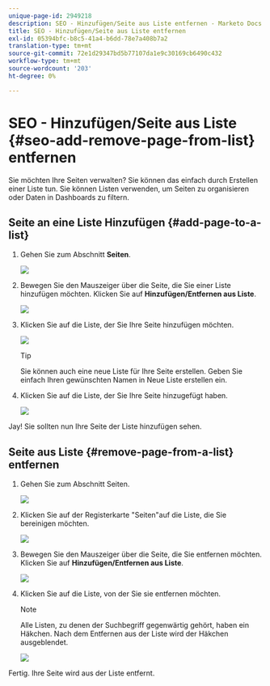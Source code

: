 ```yaml
---
unique-page-id: 2949218
description: SEO - Hinzufügen/Seite aus Liste entfernen - Marketo Docs - Produktdokumentation
title: SEO - Hinzufügen/Seite aus Liste entfernen
exl-id: 05394bfc-b8c5-41a4-b6dd-78e7a408b7a2
translation-type: tm+mt
source-git-commit: 72e1d29347bd5b77107da1e9c30169cb6490c432
workflow-type: tm+mt
source-wordcount: '203'
ht-degree: 0%

---
```


# SEO - Hinzufügen/Seite aus Liste {#seo-add-remove-page-from-list} entfernen

Sie möchten Ihre Seiten verwalten? Sie können das einfach durch Erstellen einer Liste tun. Sie können Listen verwenden, um Seiten zu organisieren oder Daten in Dashboards zu filtern.

## Seite an eine Liste Hinzufügen {#add-page-to-a-list}

1. Gehen Sie zum Abschnitt **Seiten**.

   ![](assets/image2014-9-18-13-3a2-3a49.png)

1. Bewegen Sie den Mauszeiger über die Seite, die Sie einer Liste hinzufügen möchten. Klicken Sie auf **Hinzufügen/Entfernen aus Liste**.

   ![](assets/image2014-9-18-13-3a2-3a53.png)

1. Klicken Sie auf die Liste, der Sie Ihre Seite hinzufügen möchten.

   ![](assets/image2014-9-18-13-3a3-3a13.png)

   >[!TIP]
   >
   >Sie können auch eine neue Liste für Ihre Seite erstellen. Geben Sie einfach Ihren gewünschten Namen in Neue Liste erstellen ein.

1. Klicken Sie auf die Liste, der Sie Ihre Seite hinzugefügt haben.

   ![](assets/image2014-9-18-13-3a3-3a40.png)

Jay! Sie sollten nun Ihre Seite der Liste hinzufügen sehen.

## Seite aus Liste {#remove-page-from-a-list} entfernen

1. Gehen Sie zum Abschnitt Seiten.

   ![](assets/image2014-9-18-13-3a3-3a45.png)

1. Klicken Sie auf der Registerkarte &quot;Seiten&quot;auf die Liste, die Sie bereinigen möchten.

   ![](assets/image2014-9-18-13-3a3-3a59.png)

1. Bewegen Sie den Mauszeiger über die Seite, die Sie entfernen möchten. Klicken Sie auf **Hinzufügen/Entfernen aus Liste**.

   ![](assets/image2014-9-18-13-3a4-3a3.png)

1. Klicken Sie auf die Liste, von der Sie sie entfernen möchten.

   >[!NOTE]
   >
   >Alle Listen, zu denen der Suchbegriff gegenwärtig gehört, haben ein Häkchen. Nach dem Entfernen aus der Liste wird der Häkchen ausgeblendet.

   ![](assets/image2014-9-18-13-3a5-3a40.png)

Fertig. Ihre Seite wird aus der Liste entfernt.

